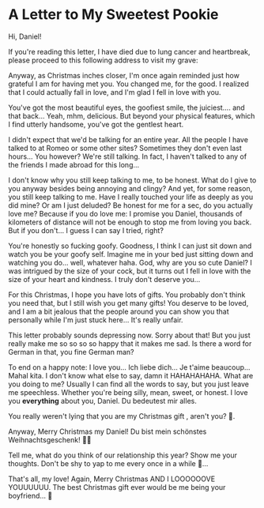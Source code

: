 # A Letter to My Sweetest Pookie

Hi, Daniel!

If you're reading this letter, I have died due to lung cancer and heartbreak, please proceed to this following address to visit my grave:

Anyway, as Christmas inches closer, I'm once again reminded just how grateful I am for having met you. You changed me, for the good. I realized that I could actually fall in love, and I'm glad I fell in love with you.

You've got the most beautiful eyes, the goofiest smile, the juiciest…. and that back… Yeah, mhm, delicious. But beyond your physical features, which I find utterly handsome, you've got the gentlest heart.

I didn't expect that we'd be talking for an entire year. All the people I have talked to at Romeo or some other sites? Sometimes they don't even last hours… You however? We're still talking. In fact, I haven't talked to any of the friends I made abroad for this long…

I don't know why you still keep talking to me, to be honest. What do I give to you anyway besides being annoying and clingy? And yet, for some reason, you still keep talking to me. Have I really touched your life as deeply as you did mine? Or am I just deluded? Be honest for me for a sec, do you actually love me? Because if you do love me: I promise you Daniel, thousands of kilometers of distance will not be enough to stop me from loving you back. But if you don't… I guess I can say I tried, right?

You're honestly so fucking goofy. Goodness, I think I can just sit down and watch you be your goofy self. Imagine me in your bed just sitting down and watching you do… well, whatever haha. God, why are you so cute Daniel? I was intrigued by the size of your cock, but it turns out I fell in love with the size of your heart and kindness. I truly don't deserve you…

For this Christmas, I hope you have lots of gifts. You probably don't think you need that, but I still wish you get many gifts! You deserve to be loved, and I am a bit jealous that the people around you can show you that personally while I'm just stuck here… It's really unfair.

This letter probably sounds depressing now. Sorry about that! But you just really make me so so so so happy that it makes me sad. Is there a word for German in that, you fine German man?

To end on a happy note: I love you… Ich liebe dich… Je t'aime beaucoup… Mahal kita. I don't know what else to say, damn it HAHAHAHAHA. What are you doing to me? Usually I can find all the words to say, but you just leave me speechless. Whether you're being silly, mean, sweet, or honest. I love you **everything** about you, Daniel. Du bedeutest mir alles.

You really weren't lying that you are my Christmas gift , aren't you? 🤭.

Anyway, Merry Christmas my Daniel! Du bist mein schönstes Weihnachtsgeschenk! 🥰😘

Tell me, what do you think of our relationship this year? Show me your thoughts. Don't be shy to yap to me every once in a while 🤣…

That's all, my love! Again, Merry Christmas AND I LOOOOOOVE YOUUUUUU. The best Christmas gift ever would be me being your boyfriend… 🥹

